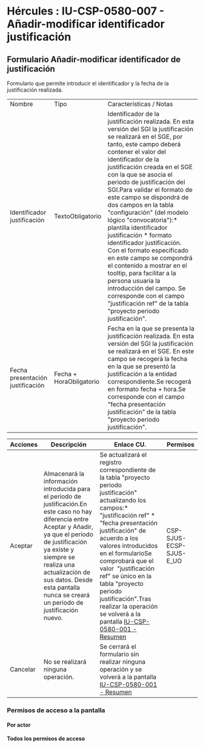# Hércules : IU\-CSP\-0580\-007 \- Añadir\-modificar identificador justificación



## Formulario Añadir\-modificar identificador de justificación

Formulario que permite introducir el identificador y la fecha de la justificación realizada.



|  | | |
| --- | --- | --- |
| Nombre | Tipo | Características / Notas |
| Identificador justificación | TextoObligatorio | Identificador de la justificación realizada. En esta versión del SGI la justificación se realizará en el SGE, por tanto, este campo deberá contener el valor del identificador de la justificación creada en el SGE con la que se asocia el periodo de justificación del SGI.Para validar el formato de este campo se dispondrá de dos campos en la tabla "configuración" (del modelo lógico "convocatoria"):* plantilla identificador justificación * formato identificador justificación. Con el formato especificado en este campo se compondrá el contenido a mostrar en el tooltip, para facilitar a la persona usuaria la introducción del campo.  Se corresponde con el campo "justificación ref" de la tabla "proyecto periodo justificación". |
| Fecha presentación justificación | Fecha \+ HoraObligatorio | Fecha en la que se presenta la justificación realizada. En esta versión del SGI la justificación se realizará en el SGE. En este campo se recogerá la fecha en la que se presentó la justificación a la entidad correspondiente.Se recogerá en formato fecha \+ hora.Se corresponde con el campo "fecha presentación justificación" de la tabla "proyecto periodo justificación". |



| Acciones | Descripción | Enlace CU. | Permisos |
| --- | --- | --- | --- |
| Aceptar | Almacenará la información introducida para el periodo de justificación.En este caso no hay diferencia entre Aceptar y Añadir, ya que el periodo de justificación ya existe y siempre se realiza una actualización de sus datos. Desde esta pantalla nunca se creará un periodo de justificación nuevo. | Se actualizará el registro correspondiente de la tabla "proyecto periodo justificación" actualizando los campos:* "justificación ref" * "fecha presentación justificación"  de acuerdo a los valores introducidos en el formularioSe comprobará que el valor  "justificación ref" se único en la tabla "proyecto periodo justificación".Tras realizar la operación se volverá a la pantalla [IU\-CSP\-0580\-001 \- Resumen](/hercules/sgi-sistema-de-gestion-de-investigacion/requisitos-y-analisis-funcional/analisis-funcional-sgi-hercules/csp-modulo-de-convocatorias-ayudas-solicitudes-proyectos-y-contratos-y-grupos-de-investigacion/csp-interfaz-de-usuario/iu-csp-0500-ejecucion-economica/iu-csp-0580-seguimiento-justificacion/iu-csp-0580-001-resumen.md "/hercules/sgi-sistema-de-gestion-de-investigacion/requisitos-y-analisis-funcional/analisis-funcional-sgi-hercules/csp-modulo-de-convocatorias-ayudas-solicitudes-proyectos-y-contratos-y-grupos-de-investigacion/csp-interfaz-de-usuario/iu-csp-0500-ejecucion-economica/iu-csp-0580-seguimiento-justificacion/iu-csp-0580-001-resumen.md") | CSP\-SJUS\-ECSP\-SJUS\-E\_UO |
| Cancelar | No se realizará ninguna operación. | Se cerrará el formulario sin realizar ninguna operación y se volverá a la pantalla [IU\-CSP\-0580\-001 \- Resumen](/hercules/sgi-sistema-de-gestion-de-investigacion/requisitos-y-analisis-funcional/analisis-funcional-sgi-hercules/csp-modulo-de-convocatorias-ayudas-solicitudes-proyectos-y-contratos-y-grupos-de-investigacion/csp-interfaz-de-usuario/iu-csp-0500-ejecucion-economica/iu-csp-0580-seguimiento-justificacion/iu-csp-0580-001-resumen.md "/hercules/sgi-sistema-de-gestion-de-investigacion/requisitos-y-analisis-funcional/analisis-funcional-sgi-hercules/csp-modulo-de-convocatorias-ayudas-solicitudes-proyectos-y-contratos-y-grupos-de-investigacion/csp-interfaz-de-usuario/iu-csp-0500-ejecucion-economica/iu-csp-0580-seguimiento-justificacion/iu-csp-0580-001-resumen.md") |  |

  


### Permisos de acceso a la pantalla

#### Por actor

#### Todos los permisos de acceso

  
  
  
  





